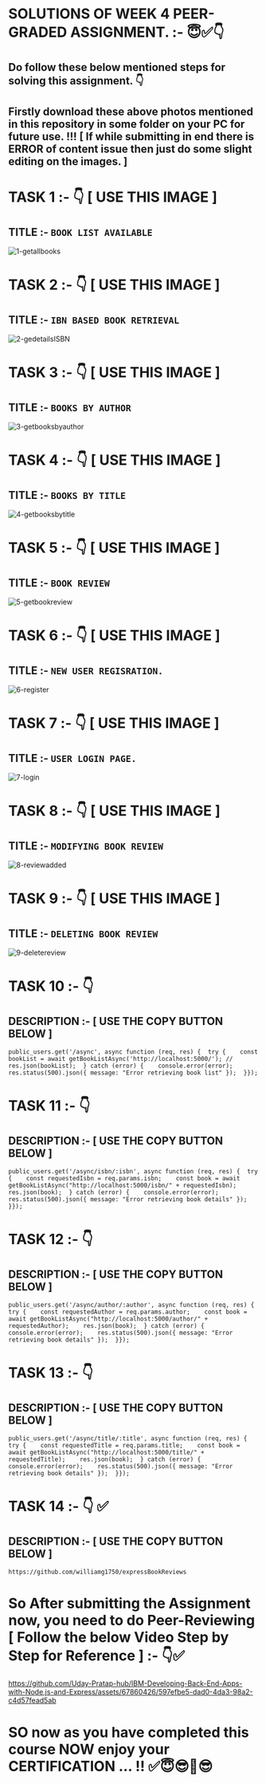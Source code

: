 # SOLUTIONS OF WEEK 4 PEER-GRADED ASSIGNMENT. :- 😇✅👇
## Do follow these below mentioned steps for solving this assignment. 👇
## Firstly download these above photos mentioned in this repository in some folder on your PC for future use.   !!! [ If while submitting in end there is ERROR of content issue then just do some slight editing on the images. ]
# TASK 1 :- 👇 [ USE THIS IMAGE ]
## TITLE :- ```BOOK LIST AVAILABLE```
![1-getallbooks](https://github.com/Uday-Pratap-hub/IBM-Developing-Back-End-Apps-with-Node.js-and-Express/assets/67860426/c513eae5-3c5c-407e-b607-d3f39370c5dd)

# TASK 2 :- 👇 [ USE THIS IMAGE ]
## TITLE :- ```IBN BASED BOOK RETRIEVAL```
![2-gedetailsISBN](https://github.com/Uday-Pratap-hub/IBM-Developing-Back-End-Apps-with-Node.js-and-Express/assets/67860426/e1edb608-cb5f-4955-b750-245b9441a8bb)

# TASK 3 :- 👇 [ USE THIS IMAGE ]
## TITLE :- ```BOOKS BY AUTHOR```
![3-getbooksbyauthor](https://github.com/Uday-Pratap-hub/IBM-Developing-Back-End-Apps-with-Node.js-and-Express/assets/67860426/1056f36b-10b4-4a2e-9165-26d65ac5eec6)

# TASK 4 :- 👇 [ USE THIS IMAGE ]
## TITLE :- ```BOOKS BY TITLE```
![4-getbooksbytitle](https://github.com/Uday-Pratap-hub/IBM-Developing-Back-End-Apps-with-Node.js-and-Express/assets/67860426/04bf7aa3-19c0-4ff3-93e9-cdee3caaef6d)

# TASK 5 :- 👇 [ USE THIS IMAGE ]
## TITLE :- ```BOOK REVIEW```
![5-getbookreview](https://github.com/Uday-Pratap-hub/IBM-Developing-Back-End-Apps-with-Node.js-and-Express/assets/67860426/03e38b15-4166-4c0c-9015-eb8289f3d38a)

# TASK 6 :- 👇 [ USE THIS IMAGE ]
## TITLE :- ```NEW USER REGISRATION.```
![6-register](https://github.com/Uday-Pratap-hub/IBM-Developing-Back-End-Apps-with-Node.js-and-Express/assets/67860426/07a8493e-fdf2-49d8-8099-8583550dab0a)

# TASK 7 :- 👇 [ USE THIS IMAGE ]
## TITLE :- ```USER LOGIN PAGE.```
![7-login](https://github.com/Uday-Pratap-hub/IBM-Developing-Back-End-Apps-with-Node.js-and-Express/assets/67860426/78bb01e6-a066-404c-baef-5c5faab74842)

# TASK 8 :- 👇 [ USE THIS IMAGE ]
## TITLE :- ```MODIFYING BOOK REVIEW```
![8-reviewadded](https://github.com/Uday-Pratap-hub/IBM-Developing-Back-End-Apps-with-Node.js-and-Express/assets/67860426/8e0af366-fe68-4ff4-b685-5d659d3202c2)

# TASK 9 :- 👇 [ USE THIS IMAGE ]
## TITLE :- ```DELETING BOOK REVIEW```
![9-deletereview](https://github.com/Uday-Pratap-hub/IBM-Developing-Back-End-Apps-with-Node.js-and-Express/assets/67860426/8fd948b3-2fc6-4e47-a326-056c79fdc026)

# TASK 10 :- 👇 
## DESCRIPTION :- [ USE THE COPY BUTTON BELOW ]
```
public_users.get('/async', async function (req, res) {  try {    const bookList = await getBookListAsync('http://localhost:5000/'); //    res.json(bookList);  } catch (error) {    console.error(error);    res.status(500).json({ message: "Error retrieving book list" });  }}); 
```

# TASK 11 :- 👇 
## DESCRIPTION :- [ USE THE COPY BUTTON BELOW ]
```
public_users.get('/async/isbn/:isbn', async function (req, res) {  try {    const requestedIsbn = req.params.isbn;    const book = await getBookListAsync("http://localhost:5000/isbn/" + requestedIsbn);    res.json(book);  } catch (error) {    console.error(error);    res.status(500).json({ message: "Error retrieving book details" });  }});
```

# TASK 12 :- 👇
## DESCRIPTION :- [ USE THE COPY BUTTON BELOW ]
```
public_users.get('/async/author/:author', async function (req, res) {  try {    const requestedAuthor = req.params.author;    const book = await getBookListAsync("http://localhost:5000/author/" + requestedAuthor);    res.json(book);  } catch (error) {    console.error(error);    res.status(500).json({ message: "Error retrieving book details" });  }});
```

# TASK 13 :- 👇
## DESCRIPTION :- [ USE THE COPY BUTTON BELOW ]
```
public_users.get('/async/title/:title', async function (req, res) {  try {    const requestedTitle = req.params.title;    const book = await getBookListAsync("http://localhost:5000/title/" + requestedTitle);    res.json(book);  } catch (error) {    console.error(error);    res.status(500).json({ message: "Error retrieving book details" });  }});
```

# TASK 14 :- 👇 ✅
## DESCRIPTION :- [ USE THE COPY BUTTON BELOW ]
```
https://github.com/williamg1750/expressBookReviews
```
# So After submitting the Assignment now, you need to do Peer-Reviewing [ Follow the below Video Step by Step for Reference ] :- 👇✅
https://github.com/Uday-Pratap-hub/IBM-Developing-Back-End-Apps-with-Node.js-and-Express/assets/67860426/597efbe5-dad0-4da3-98a2-c4d57fead5ab

# SO now as you have completed this course NOW enjoy your CERTIFICATION ... !! ✅😇😎💯😎
